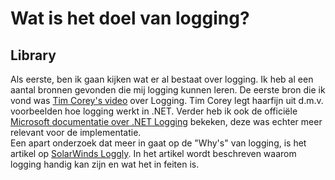 # Wat is het doel van logging?

## Library  
Als eerste, ben ik gaan kijken wat er al bestaat over logging. Ik heb al een aantal bronnen gevonden die mij logging kunnen leren.
De eerste bron die ik vond was [Tim Corey's video](https://www.youtube.com/watch?v=_iryZxv8Rxw&ab_channel=IAmTimCorey) over Logging.
Tim Corey legt haarfijn uit d.m.v. voorbeelden hoe logging werkt in .NET. 
Verder heb ik ook de officiële [Microsoft documentatie over .NET Logging](https://docs.microsoft.com/en-us/dotnet/core/extensions/logging?tabs=command-line) bekeken, deze was echter meer relevant voor de implementatie.  
Een apart onderzoek dat meer in gaat op de "Why's" van logging, is het artikel op [SolarWinds Loggly](https://www.loggly.com/ultimate-guide/net-logging-basics/). In het artikel wordt beschreven waarom logging handig kan zijn en wat het in feiten is.  
